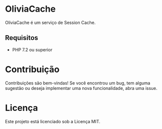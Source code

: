 # OliviaCache

OliviaCache é um serviço de Session Cache.

## Requisitos

- PHP 7.2 ou superior

# Contribuição

Contribuições são bem-vindas! Se você encontrou um bug, tem alguma sugestão ou deseja implementar uma nova funcionalidade, abra uma issue.

# Licença
Este projeto está licenciado sob a Licença MIT.
